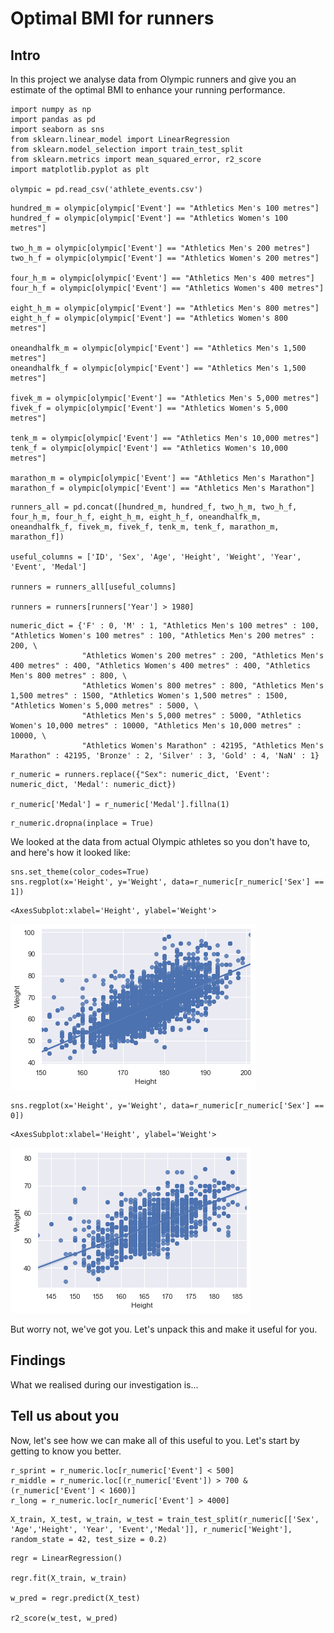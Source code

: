 # Optimal BMI for runners

## Intro

In this project we analyse data from Olympic runners and give you an estimate of the optimal BMI to enhance your running performance.


```{python, echo=FALSE}
import numpy as np
import pandas as pd
import seaborn as sns
from sklearn.linear_model import LinearRegression
from sklearn.model_selection import train_test_split
from sklearn.metrics import mean_squared_error, r2_score
import matplotlib.pyplot as plt

olympic = pd.read_csv('athlete_events.csv')
```


```{python, echo=FALSE}
hundred_m = olympic[olympic['Event'] == "Athletics Men's 100 metres"]
hundred_f = olympic[olympic['Event'] == "Athletics Women's 100 metres"]

two_h_m = olympic[olympic['Event'] == "Athletics Men's 200 metres"]
two_h_f = olympic[olympic['Event'] == "Athletics Women's 200 metres"]

four_h_m = olympic[olympic['Event'] == "Athletics Men's 400 metres"]
four_h_f = olympic[olympic['Event'] == "Athletics Women's 400 metres"]

eight_h_m = olympic[olympic['Event'] == "Athletics Men's 800 metres"]
eight_h_f = olympic[olympic['Event'] == "Athletics Women's 800 metres"]

oneandhalfk_m = olympic[olympic['Event'] == "Athletics Men's 1,500 metres"]
oneandhalfk_f = olympic[olympic['Event'] == "Athletics Men's 1,500 metres"]

fivek_m = olympic[olympic['Event'] == "Athletics Men's 5,000 metres"]
fivek_f = olympic[olympic['Event'] == "Athletics Women's 5,000 metres"]

tenk_m = olympic[olympic['Event'] == "Athletics Men's 10,000 metres"]
tenk_f = olympic[olympic['Event'] == "Athletics Women's 10,000 metres"]

marathon_m = olympic[olympic['Event'] == "Athletics Men's Marathon"]
marathon_f = olympic[olympic['Event'] == "Athletics Men's Marathon"]
```


```{python, echo=FALSE}
runners_all = pd.concat([hundred_m, hundred_f, two_h_m, two_h_f, four_h_m, four_h_f, eight_h_m, eight_h_f, oneandhalfk_m, oneandhalfk_f, fivek_m, fivek_f, tenk_m, tenk_f, marathon_m, marathon_f])

useful_columns = ['ID', 'Sex', 'Age', 'Height', 'Weight', 'Year', 'Event', 'Medal']

runners = runners_all[useful_columns]

runners = runners[runners['Year'] > 1980]
```


```{python, echo=FALSE}
numeric_dict = {'F' : 0, 'M' : 1, "Athletics Men's 100 metres" : 100, "Athletics Women's 100 metres" : 100, "Athletics Men's 200 metres" : 200, \
                "Athletics Women's 200 metres" : 200, "Athletics Men's 400 metres" : 400, "Athletics Women's 400 metres" : 400, "Athletics Men's 800 metres" : 800, \
                "Athletics Women's 800 metres" : 800, "Athletics Men's 1,500 metres" : 1500, "Athletics Women's 1,500 metres" : 1500,  "Athletics Women's 5,000 metres" : 5000, \
                "Athletics Men's 5,000 metres" : 5000, "Athletics Women's 10,000 metres" : 10000, "Athletics Men's 10,000 metres" : 10000, \
                "Athletics Women's Marathon" : 42195, "Athletics Men's Marathon" : 42195, 'Bronze' : 2, 'Silver' : 3, 'Gold' : 4, 'NaN' : 1}
```


```{python, echo=FALSE}
r_numeric = runners.replace({"Sex": numeric_dict, 'Event': numeric_dict, 'Medal': numeric_dict})

r_numeric['Medal'] = r_numeric['Medal'].fillna(1)
```


```{python, echo=FALSE}
r_numeric.dropna(inplace = True)
```

We looked at the data from actual Olympic athletes so you don't have to, and here's how it looked like:


```{python, echo=FALSE}
sns.set_theme(color_codes=True)
sns.regplot(x='Height', y='Weight', data=r_numeric[r_numeric['Sex'] == 1])
```




    <AxesSubplot:xlabel='Height', ylabel='Weight'>




    
![png](output_8_1.png)
    



```{python, echo=FALSE}
sns.regplot(x='Height', y='Weight', data=r_numeric[r_numeric['Sex'] == 0])
```




    <AxesSubplot:xlabel='Height', ylabel='Weight'>




    
![png](output_9_1.png)
    


But worry not, we've got you. Let's unpack this and make it useful for you.

## Findings

What we realised during our investigation is...

## Tell us about you

Now, let's see how we can make all of this useful to you. Let's start by getting to know you better.


```{python, echo=FALSE}
r_sprint = r_numeric.loc[r_numeric['Event'] < 500]
r_middle = r_numeric.loc[(r_numeric['Event']) > 700 & (r_numeric['Event'] < 1600)]
r_long = r_numeric.loc[r_numeric['Event'] > 4000]
```


```{python, echo=FALSE}
X_train, X_test, w_train, w_test = train_test_split(r_numeric[['Sex', 'Age','Height', 'Year', 'Event','Medal']], r_numeric['Weight'], random_state = 42, test_size = 0.2)
```


```{python, echo=FALSE}
regr = LinearRegression()

regr.fit(X_train, w_train)

w_pred = regr.predict(X_test)

r2_score(w_test, w_pred)
```


```{python, echo=FALSE}

```
